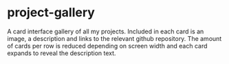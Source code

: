 # project-gallery

A card interface gallery of all my projects. Included in each card is an image, a description and links to the relevant github repository. The amount of cards per row is reduced depending on screen width and each card expands to reveal the description text.